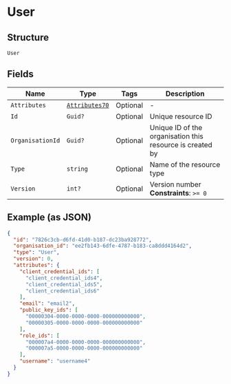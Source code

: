 
# User

## Structure

`User`

## Fields

| Name | Type | Tags | Description |
|  --- | --- | --- | --- |
| `Attributes` | [`Attributes70`](../../doc/models/attributes-70.md) | Optional | - |
| `Id` | `Guid?` | Optional | Unique resource ID |
| `OrganisationId` | `Guid?` | Optional | Unique ID of the organisation this resource is created by |
| `Type` | `string` | Optional | Name of the resource type |
| `Version` | `int?` | Optional | Version number<br>**Constraints**: `>= 0` |

## Example (as JSON)

```json
{
  "id": "7826c3cb-d6fd-41d0-b187-dc23ba928772",
  "organisation_id": "ee2fb143-6dfe-4787-b183-ca8ddd4164d2",
  "type": "User",
  "version": 0,
  "attributes": {
    "client_credential_ids": [
      "client_credential_ids4",
      "client_credential_ids5",
      "client_credential_ids6"
    ],
    "email": "email2",
    "public_key_ids": [
      "00000304-0000-0000-0000-000000000000",
      "00000305-0000-0000-0000-000000000000"
    ],
    "role_ids": [
      "000007a4-0000-0000-0000-000000000000",
      "000007a5-0000-0000-0000-000000000000"
    ],
    "username": "username4"
  }
}
```

